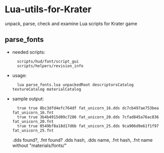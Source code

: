 Lua-utils-for-Krater
====================

unpack, parse, check and examine Lua scripts for Krater game

parse_fonts
-----------

* needed scripts:

        scripts/hud/font/script_gui
        scripts/helpers/revision_info
    
* usage:

        lua parse_fonts.lua unpackedRoot descriptorsCatalog textureCatalog materialCatalog

* sample output:

        true true 8bc3dfd4efc764df fat_unicorn_16.dds dc7cb497ae753bea fat_unicorn_16.fnt
        true true 3b4b4915d09c7286 fat_unicorn_20.dds 7cfad845a76ac836 fat_unicorn_20.fnt
        true true 0549bf8a18d17d6b fat_unicorn_25.dds 9ca906d9e61f1f97 fat_unicorn_25.fnt

  .dds found?, .fnt found? .dds hash, .dds name, .fnt hash, .fnt name without "materials/fonts/"
  